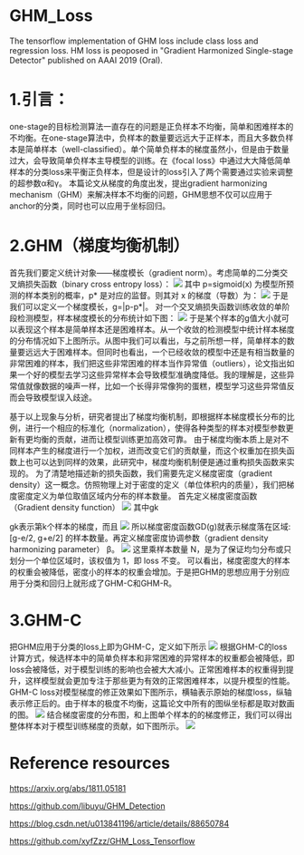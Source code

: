 # GHM_Loss
 The tensorflow implementation of GHM loss include class loss and regression loss. 
 HM loss is peoposed  in "Gradient Harmonized Single-stage Detector" published on AAAI 2019 (Oral).
 
 # 1.引言：
one-stage的目标检测算法一直存在的问题是正负样本不均衡，简单和困难样本的不均衡。在one-stage算法中，负样本的数量要远远大于正样本，而且大多数负样本是简单样本（well-classified）。单个简单负样本的梯度虽然小，但是由于数量过大，会导致简单负样本主导模型的训练。在《focal loss》中通过大大降低简单样本的分类loss来平衡正负样本，但是设计的loss引入了两个需要通过实验来调整的超参数α和γ。
本篇论文从梯度的角度出发，提出gradient harmonizing mechanism（GHM）来解决样本不均衡的问题，GHM思想不仅可以应用于anchor的分类，同时也可以应用于坐标回归。

# 2.GHM（梯度均衡机制）
首先我们要定义统计对象——梯度模长（gradient norm）。考虑简单的二分类交叉熵损失函数（binary cross entropy loss）：
![](https://github.com/GXYM/GHM_Loss/tree/master/image/20190318210808415.PNG)
其中 p=sigmoid(x) 为模型所预测的样本类别的概率，p* 是对应的监督。则其对 x 的梯度（导数）为：
![](https://github.com/GXYM/GHM_Loss/tree/master/image/20190318210826996.PNG)
于是我们可以定义一个梯度模长，g=|p-p*|。
对一个交叉熵损失函数训练收敛的单阶段检测模型，样本梯度模长的分布统计如下图：
![](https://github.com/GXYM/GHM_Loss/tree/master/image/20190318210857248.PNG)
于是某个样本的g值大小就可以表现这个样本是简单样本还是困难样本。从一个收敛的检测模型中统计样本梯度的分布情况如下上图所示。从图中我们可以看出，与之前所想一样，简单样本的数量要远远大于困难样本。但同时也看出，一个已经收敛的模型中还是有相当数量的非常困难的样本，我们把这些非常困难的样本当作异常值（outliers），论文指出如果一个好的模型去学习这些异常样本会导致模型准确度降低。我的理解是，这些异常值就像数据的噪声一样，比如一个长得非常像狗的蛋糕，模型学习这些异常值反而会导致模型误入歧途。

基于以上现象与分析，研究者提出了梯度均衡机制，即根据样本梯度模长分布的比例，进行一个相应的标准化（normalization），使得各种类型的样本对模型参数更新有更均衡的贡献，进而让模型训练更加高效可靠。
由于梯度均衡本质上是对不同样本产生的梯度进行一个加权，进而改变它们的贡献量，而这个权重加在损失函数上也可以达到同样的效果，此研究中，梯度均衡机制便是通过重构损失函数来实现的。
为了清楚地描述新的损失函数，我们需要先定义梯度密度（gradient density）这一概念。仿照物理上对于密度的定义（单位体积内的质量），我们把梯度密度定义为单位取值区域内分布的样本数量。
首先定义梯度密度函数（Gradient density function）
![](https://github.com/GXYM/GHM_Loss/tree/master/image/20190318210924560.PNG)
其中gk

gk表示第k个样本的梯度，而且
![](https://github.com/GXYM/GHM_Loss/tree/master/image/20190318211028967.PNG)
所以梯度密度函数GD(g)就表示梯度落在区域:[g-e/2, g+e/2]
的样本数量。再定义梯度密度协调参数（gradient density harmonizing parameter） β。
![](https://github.com/GXYM/GHM_Loss/tree/master/image/20190318211435716.PNG)
这里乘样本数量 N，是为了保证均匀分布或只划分一个单位区域时，该权值为 1，即 loss 不变。
可以看出，梯度密度大的样本的权重会被降低，密度小的样本的权重会增加。于是把GHM的思想应用于分别应用于分类和回归上就形成了GHM-C和GHM-R。

# 3.GHM-C
把GHM应用于分类的loss上即为GHM-C，定义如下所示
![](https://github.com/GXYM/GHM_Loss/tree/master/image/20190318211455508.PNG)
根据GHM-C的loss计算方式，候选样本中的简单负样本和非常困难的异常样本的权重都会被降低，即loss会被降低，对于模型训练的影响也会被大大减小。正常困难样本的权重得到提升，这样模型就会更加专注于那些更为有效的正常困难样本，以提升模型的性能。GHM-C loss对模型梯度的修正效果如下图所示，横轴表示原始的梯度loss，纵轴表示修正后的。由于样本的极度不均衡，这篇论文中所有的图纵坐标都是取对数画的图。
![](https://github.com/GXYM/GHM_Loss/tree/master/image/20190318211641194.PNG)
结合梯度密度的分布图，和上图单个样本的的梯度修正，我们可以得出整体样本对于模型训练梯度的贡献，如下图所示。
![](https://github.com/GXYM/GHM_Loss/tree/master/image/20190318211657134.PNG)

 # Reference resources
https://arxiv.org/abs/1811.05181

https://github.com/libuyu/GHM_Detection

https://blog.csdn.net/u013841196/article/details/88650784

https://github.com/xyfZzz/GHM_Loss_Tensorflow

